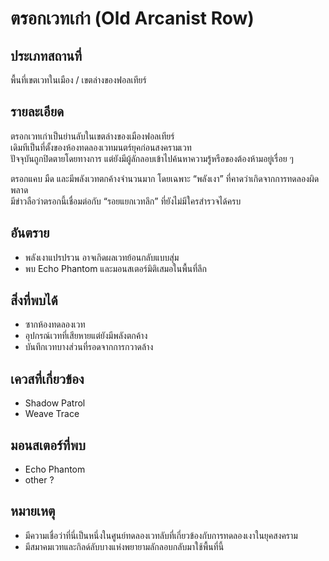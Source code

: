 # ตรอกเวทเก่า (Old Arcanist Row)

## ประเภทสถานที่
พื้นที่เขตเวทในเมือง / เขตล่างของฟอลเทียร์

## รายละเอียด
ตรอกเวทเก่าเป็นย่านลับในเขตล่างของเมืองฟอลเทียร์  
เดิมทีเป็นที่ตั้งของห้องทดลองเวทมนตร์ยุคก่อนสงครามเวท  
ปัจจุบันถูกปิดตายโดยทางการ แต่ยังมีผู้ลักลอบเข้าไปค้นหาความรู้หรือของต้องห้ามอยู่เรื่อย ๆ

ตรอกแคบ มืด และมีพลังเวทตกค้างจำนวนมาก โดยเฉพาะ “พลังเงา” ที่คาดว่าเกิดจากการทดลองผิดพลาด  
มีข่าวลือว่าตรอกนี้เชื่อมต่อกับ “รอยแยกเวทลึก” ที่ยังไม่มีใครสำรวจได้ครบ

## อันตราย
- พลังเงาแปรปรวน อาจเกิดผลเวทย้อนกลับแบบสุ่ม
- พบ Echo Phantom และมอนสเตอร์มิติเสมอในพื้นที่ลึก

## สิ่งที่พบได้
- ซากห้องทดลองเวท
- อุปกรณ์เวทที่เสียหายแต่ยังมีพลังตกค้าง
- บันทึกเวทบางส่วนที่รอดจากการกวาดล้าง

## เควสที่เกี่ยวข้อง
- Shadow Patrol
- Weave Trace

## มอนสเตอร์ที่พบ
- Echo Phantom
- other ?

## หมายเหตุ
- มีความเชื่อว่าที่นี่เป็นหนึ่งในศูนย์ทดลองเวทลับที่เกี่ยวข้องกับการทดลองเงาในยุคสงคราม
- มีสมาคมเวทและกิลด์ลับบางแห่งพยายามลักลอบกลับมาใช้พื้นที่นี้
